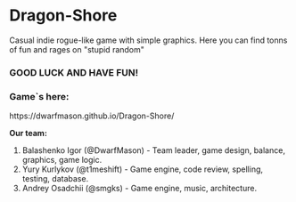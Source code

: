 # Dragon-Shore
Casual indie rogue-like game with simple graphics.
Here you can find tonns of fun and rages on "stupid random"

<h3>GOOD LUCK AND HAVE FUN!</h3>

<h3>Game`s here:</h3> https://dwarfmason.github.io/Dragon-Shore/


**Our team:**

1. Balashenko Igor (@DwarfMason) - Team leader, game design, balance, graphics, game logic.
2. Yury Kurlykov (@t1meshift) - Game engine, code review, spelling, testing, database.
3. Andrey Osadchii (@smgks) - Game engine, music, architecture.
